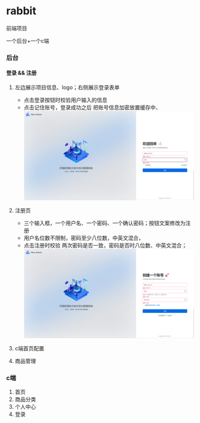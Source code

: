 # rabbit
前端项目


一个后台+一个c端
### 后台
#### 登录 && 注册

1. 左边展示项目信息、logo；右侧展示登录表单
   - 点击登录按钮时校验用户输入的信息
   - 点击记住账号，登录成功之后 把账号信息加密放置缓存中、
   ![登录页](.\image\login.png)
2. 注册页
   - 三个输入框，一个用户名、一个密码、一个确认密码；按钮文案修改为注册
   - 用户名位数不限制，密码至少八位数，中英文混合，
   - 点击注册时校验 两次密码是否一致，密码是否时八位数、中英文混合；
	![登录页](.\image\register.png)


1. c端首页配置
2. 商品管理

### c端
1. 首页
2. 商品分类
3. 个人中心
4. 登录